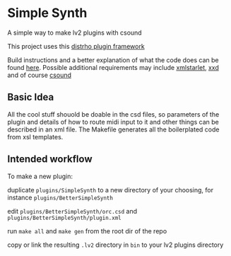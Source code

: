 # Simple Synth

A simple way to make lv2 plugins with csound

This project uses this [distrho plugin framework](https://github.com/DISTRHO/DPF/)

Build instructions and a better explanation of what the code does can be found [here](https://github.com/osamc-lv2-workshop/lv2-workshop). Possible additional requirements may include [xmlstarlet](http://xmlstar.sourceforge.net/), [xxd](https://linux.die.net/man/1/xxd) and of course [csound](https://github.com/csound/csound)

## Basic Idea

All the cool stuff shouold be doable in the csd files, so parameters of the plugin and details of how to route midi input to it and other things can be described in an xml file. The Makefile generates all the boilerplated code from xsl templates.

## Intended workflow

To make a new plugin: 

duplicate `plugins/SimpleSynth` to a new directory of your choosing, for instance `plugins/BetterSimpleSynth`

edit `plugins/BetterSimpleSynth/orc.csd` and `plugins/BetterSimpleSynth/plugin.xml`

run `make all` and `make gen` from the root dir of the repo

copy or link the resulting `.lv2` directory in `bin` to your lv2 plugins directory